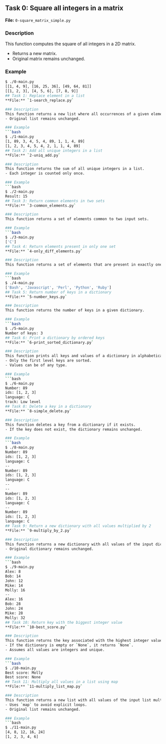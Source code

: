 ## Task 0: Square all integers in a matrix
**File:** `0-square_matrix_simple.py`

### Description
This function computes the square of all integers in a 2D matrix.  
- Returns a new matrix.  
- Original matrix remains unchanged.

### Example
```bash
$ ./0-main.py
[[1, 4, 9], [16, 25, 36], [49, 64, 81]]
[[1, 2, 3], [4, 5, 6], [7, 8, 9]]
## Task 1: Replace element in a list
**File:** `1-search_replace.py`

### Description
This function returns a new list where all occurrences of a given element are replaced with another element.  
- Original list remains unchanged.

### Example
```bash
$ ./1-main.py
[1, 89, 3, 4, 5, 4, 89, 1, 1, 4, 89]
[1, 2, 3, 4, 5, 4, 2, 1, 1, 4, 89]
## Task 2: Add all unique integers in a list
**File:** `2-uniq_add.py`

### Description
This function returns the sum of all unique integers in a list.  
- Each integer is counted only once.

### Example
```bash
$ ./2-main.py
Result: 15
## Task 3: Return common elements in two sets
**File:** `3-common_elements.py`

### Description
This function returns a set of elements common to two input sets.

### Example
```bash
$ ./3-main.py
['C']
## Task 4: Return elements present in only one set
**File:** `4-only_diff_elements.py`

### Description
This function returns a set of elements that are present in exactly one of the two input sets.

### Example
```bash
$ ./4-main.py
['Bash', 'Javascript', 'Perl', 'Python', 'Ruby']
## Task 5: Return number of keys in a dictionary
**File:** `5-number_keys.py`

### Description
This function returns the number of keys in a given dictionary.

### Example
```bash
$ ./5-main.py
Number of keys: 3
## Task 6: Print a dictionary by ordered keys
**File:** `6-print_sorted_dictionary.py`

### Description
This function prints all keys and values of a dictionary in alphabetical order of the keys.  
- Only the first level keys are sorted.  
- Values can be of any type.

### Example
```bash
$ ./6-main.py
Number: 89
ids: [1, 2, 3]
language: C
track: Low level
## Task 8: Delete a key in a dictionary
**File:** `8-simple_delete.py`

### Description
This function deletes a key from a dictionary if it exists.  
- If the key does not exist, the dictionary remains unchanged.

### Example
```bash
$ ./8-main.py
Number: 89
ids: [1, 2, 3]
language: C
--
Number: 89
ids: [1, 2, 3]
language: C
--
--
Number: 89
ids: [1, 2, 3]
language: C
--
Number: 89
ids: [1, 2, 3]
language: C
## Task 9: Return a new dictionary with all values multiplied by 2
**File:** `9-multiply_by_2.py`

### Description
This function returns a new dictionary with all values of the input dictionary multiplied by 2.  
- Original dictionary remains unchanged.

### Example
```bash
$ ./9-main.py
Alex: 8
Bob: 14
John: 12
Mike: 14
Molly: 16
--
Alex: 16
Bob: 28
John: 24
Mike: 28
Molly: 32
## Task 10: Return key with the biggest integer value
**File:** `10-best_score.py`

### Description
This function returns the key associated with the highest integer value in a dictionary.  
- If the dictionary is empty or `None`, it returns `None`.  
- Assumes all values are integers and unique.

### Example
```bash
$ ./10-main.py
Best score: Molly
Best score: None
## Task 11: Multiply all values in a list using map
**File:** `11-multiply_list_map.py`

### Description
This function returns a new list with all values of the input list multiplied by a given number.  
- Uses `map` to avoid explicit loops.  
- Original list remains unchanged.

### Example
```bash
$ ./11-main.py
[4, 8, 12, 16, 24]
[1, 2, 3, 4, 6]

